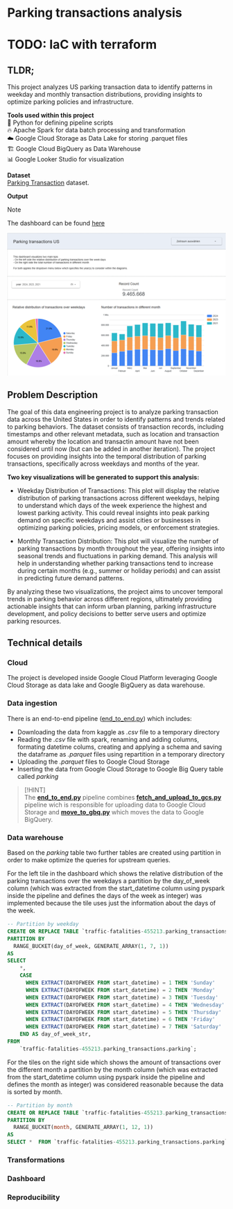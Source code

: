 # Parking transactions analysis

# TODO: IaC with terraform

## TLDR;
This project analyzes US parking transaction data to identify patterns in weekday and monthly transaction distributions, providing insights to optimize parking policies and infrastructure.

**Tools used within this project**  
🐍 Python for defining pipeline scripts  
🔥 Apache Spark for data batch processing and transformation  
☁️ Google Cloud Storage as Data Lake for storing .parquet files  
🏗️ Google Cloud BigQuery as Data Warehouse  
📊 Google Looker Studio for visualization

**Dataset**  
[Parking Transaction](https://www.kaggle.com/datasets/aniket0712/parking-transactions) dataset.

**Output**  
> [!NOTE]
> The dashboard can be found [here](https://lookerstudio.google.com/reporting/f80ea899-3c74-466c-8167-719864046e90)

![alt text](attachments/dashboard.png)


## Problem Description

The goal of this data engineering project is to analyze parking transaction data across the United States in order to identify patterns and trends related to parking behaviors. The dataset consists of transaction records, including timestamps and other relevant metadata, such as location and transaction amount whereby the location and transactin amount have not been considered until now (but can be added in another iteration). The project focuses on providing insights into the temporal distribution of parking transactions, specifically across weekdays and months of the year.

**Two key visualizations will be generated to support this analysis:**

- Weekday Distribution of Transactions: This plot will display the relative distribution of parking transactions across different weekdays, helping to understand which days of the week experience the highest and lowest parking activity. This could reveal insights into peak parking demand on specific weekdays and assist cities or businesses in optimizing parking policies, pricing models, or enforcement strategies.

- Monthly Transaction Distribution: This plot will visualize the number of parking transactions by month throughout the year, offering insights into seasonal trends and fluctuations in parking demand. This analysis will help in understanding whether parking transactions tend to increase during certain months (e.g., summer or holiday periods) and can assist in predicting future demand patterns.

By analyzing these two visualizations, the project aims to uncover temporal trends in parking behavior across different regions, ultimately providing actionable insights that can inform urban planning, parking infrastructure development, and policy decisions to better serve users and optimize parking resources.

## Technical details
### Cloud
The project is developed inside Google Cloud Platform leveraging Google Cloud Storage as data lake and Google BigQuery as data warehouse.

### Data ingestion
There is an end-to-end pipeline ([end_to_end.py](/pipelines/end_to_end.py)) which includes:
- Downloading the data from kaggle as _.csv_ file to a temporary directory
- Reading the _.csv_ file with spark, renaming and adding columns, formating datetime colums, creating and applying a schema and saving the dataframe as _.parquet_ files using repartition in a temporary directory
- Uploading the _.parquet_ files to Google Cloud Storage
- Inserting the data from Google Cloud Storage to Google Big Query table called _parking_

> [!HINT]  
> The **[end_to_end.py](/pipelines/end_to_end.py)** pipeline combines **[fetch_and_upload_to_gcs.py](/pipelines/fetch_and_upload_to_gcs.py)** pipeline wich is responsible for uploading data to Google Cloud Storage and **[move_to_gbq.py](/pipelines/move_to_gbq.py)** which moves the data to Google BigQuery.

### Data warehouse
Based on the _parking_ table two further tables are created using partition in order to make optimize the queries for upstream queries.

For the left tile in the dashboard which shows the relative distribution of the parking transactions over the weekdays a partition by the day_of_week column (which was extracted from the start_datetime column using pyspark inside the pipeline and defines the days of the week as integer) was implemented because the tile uses just the information about the days of the week.
```sql
-- Partition by weekday
CREATE OR REPLACE TABLE `traffic-fatalities-455213.parking_transactions.parking_partition_by_weekday`
PARTITION BY
  RANGE_BUCKET(day_of_week, GENERATE_ARRAY(1, 7, 1))
AS
SELECT
    *,
    CASE 
      WHEN EXTRACT(DAYOFWEEK FROM start_datetime) = 1 THEN 'Sunday'
      WHEN EXTRACT(DAYOFWEEK FROM start_datetime) = 2 THEN 'Monday'
      WHEN EXTRACT(DAYOFWEEK FROM start_datetime) = 3 THEN 'Tuesday'
      WHEN EXTRACT(DAYOFWEEK FROM start_datetime) = 4 THEN 'Wednesday'
      WHEN EXTRACT(DAYOFWEEK FROM start_datetime) = 5 THEN 'Thursday'
      WHEN EXTRACT(DAYOFWEEK FROM start_datetime) = 6 THEN 'Friday'
      WHEN EXTRACT(DAYOFWEEK FROM start_datetime) = 7 THEN 'Saturday'
    END AS day_of_week_str,
FROM
    `traffic-fatalities-455213.parking_transactions.parking`;
```

For the tiles on the right side which shows the amount of transactions over the different month a partition by the month column (which was extracted from the start_datetime column using pyspark inside the pipeline and defines the month as integer) was considered reasonable because the data is sorted by month.
```sql
-- Partition by month
CREATE OR REPLACE TABLE `traffic-fatalities-455213.parking_transactions.parking_partition_by_month`
PARTITION BY
  RANGE_BUCKET(month, GENERATE_ARRAY(1, 12, 1))
AS
SELECT *  FROM `traffic-fatalities-455213.parking_transactions.parking`;
```

### Transformations

### Dashboard

### Reproducibility